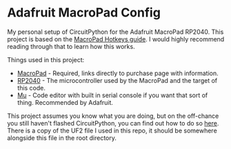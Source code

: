 # Adafruit MacroPad Config
My personal setup of CircuitPython for the Adafruit MacroPad RP2040. This project is based on the [MacroPad Hotkeys guide](https://learn.adafruit.com/macropad-hotkeys/custom-configurations). I would highly recommend reading through that to learn how this works.

Things used in this project:
- [MacroPad](https://www.adafruit.com/product/5100) - Required, links directly to purchase page with information.
- [RP2040](https://www.raspberrypi.com/products/rp2040) - The microcontroller used by the MacroPad and the target of this code.
- [Mu](https://codewith.mu/en/download) - Code editor with built in serial console if you want that sort of thing. Recommended by Adafruit.

This project assumes you know what you are doing, but on the off-chance you still haven't flashed CircuitPython, you can find out how to do so [here](https://learn.adafruit.com/adafruit-macropad-rp2040/circuitpython). There is a copy of the UF2 file I used in this repo, it should be somewhere alongside this file in the root directory.
